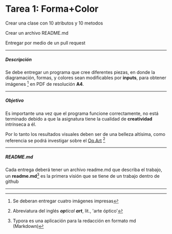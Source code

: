 # Tarea 1: Forma+Color

Crear una clase con 10 atributos y 10 metodos

Crear un archivo README.md 

Entregar por medio de un pull request

------

##### Descripción

Se debe entregar un programa que cree diferentes piezas, en donde la diagramación, formas, y colores sean modificables por **inputs**, para obtener imágenes [^1] en PDF de resolución **A4**.

------

##### Objetivo

Es importante una vez que el programa funcione correctamente, no está terminado debido a que la asignatura tiene la cualidad de **creatividad** intrínseca a él. 

Por lo tanto los resultados visuales deben ser de una belleza altísima, como referencia se podrá investigar sobre el [Op Art](https://es.wikipedia.org/wiki/Op_Art) [^2] 

------

##### README.md

Cada entrega deberá tener un archivo readme.md que describa el trabajo, un **readme.md**[^3] es la primera visión que se tiene de un trabajo dentro de github

------

[^1]: Se deberan entregar cuatro imágenes impresas



[^2]: Abreviatura del inglés ***op**tical **art***, lit., 'arte óptico'



[^3]: Typora es una aplicación para la redacción en formato md (Markdown)

